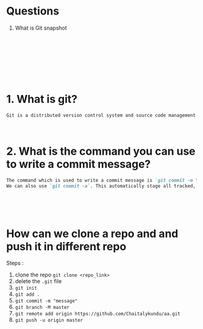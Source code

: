 # Questions

1. What is Git snapshot

&nbsp;

&nbsp;

&nbsp;

&nbsp;

# 1. What is git?

```md
Git is a distributed version control system and source code management (SCM) system with an emphasis to handle small and large projects with speed and efficiency
```

&nbsp;

# 2. What is the command you can use to write a commit message?

```md
The command which is used to write a commit message is `git commit -m "commit message"`.
We can also use `git commit -a`. This automatically stage all tracked, modified files before the commit
```

&nbsp;

&nbsp;

# How can we clone a repo and and push it in different repo

Steps :

1. clone the repo `git clone <repo_link>`
2. delete the `.git` file
3. `git init`
4. `git add .`
5. `git commit -m "message"`
6. `git branch -M master`
7. `git remote add origin https://github.com/Chaitalykundu/aa.git`
8. `git push -u origin master`

&nbsp;

&nbsp;

&nbsp;
